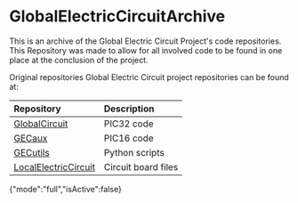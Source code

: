# GlobalElectricCircuitArchive
This is an archive of the Global Electric Circuit Project's code repositories. This Repository was made to allow for all involved code to be found in one place at the conclusion of the project.

Original repositories Global Electric Circuit project repositories can be found at:

| Repository                                                                  | Description         |
|:--------------------------------------------------------------------------- |:------------------  |
| [GlobalCircuit](https://github.com/chordtoll/GlobalCircuit)                    | PIC32 code          |
| [GECaux](https://github.com/chordtoll/GECaux)                                  | PIC16 code          |
| [GECutils](https://github.com/chordtoll/GECutils)                              | Python scripts      |
| [LocalElectricCircuit](https://github.com/CodyAnderson/LocalElectricCircuit)| Circuit board files |

{"mode":"full","isActive":false}
